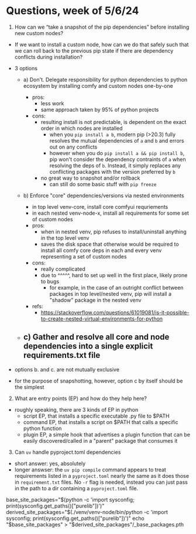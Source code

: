 # Questions, week of 5/6/24

1. How can we “take a snapshot of the pip dependencies” before installing new custom nodes?
  - If we want to install a custom node, how can we do that safely such that we can roll back to the previous pip state if there are dependency conflicts during installation?

- 3 options
  - a) Don't. Delegate responsibility for python dependencies to python ecosystem by installing comfy and custom nodes one-by-one
    - pros:
      - less work
      - same approach taken by 95% of python projects
    - cons:
      - resulting install is not predictable, is dependent on the exact order in which nodes are installed
        - when you `pip install a b`, modern pip (>20.3) fully resolves the mutual dependencies of `a` and `b` and errors out on any conflicts
        - however when you do `pip install a && pip install b`, pip won't consider the dependency contraints of `a` when resolving the deps of `b`. Instead, it simply replaces any conflicting packages with the version preferred by `b`
      - no great way to snapshot and/or rollback
        - can still do some basic stuff with `pip freeze`

  - b) Enforce "core" dependencies/versions via nested environments
    - in top level venv-core, install core comfyui requriements
    - in each nested venv-node-x, install all requirements for some set of custom nodes
    - pros:
      - when in nested venv, pip refuses to install/uninstall anything in the top level venv
      - saves the disk space that otherwise would be required to install all comfy core deps in each and every venv representing a set of custom nodes
    - cons:
      - really complicated
      - due to ^^^^^, hard to set up well in the first place, likely prone to bugs
        - for example, in the case of an outright conflict between packages in top level/nested venv, pip will install a "shadow" package in the nested venv
    - refs:
      - https://stackoverflow.com/questions/61019081/is-it-possible-to-create-nested-virtual-environments-for-python
      
  - c) Gather and resolve all core and node dependencies into a single explicit requirements.txt file
    - 
    
- options b. and c. are not mutually exclusive
- for the purpose of snapshotting, however, option c by itself should be the simplest

2. What are entry points (EP) and how do they help here?

- roughly speaking, there are 3 kinds of EP in python
  - script EP, that installs a specific executable .py file to $PATH
  - command EP, that installs a script on $PATH that calls a specific python function
  - plugin EP, a simple hook that advertises a plugin function that can be easily discovered/called in a "parent" package that consumes it
 
3. Can `uv` handle pyproject.toml dependencies

- short answer: yes, absolutely
- longer answser: the `uv pip compile` command appears to treat requirements listed in a `pyproject.toml` nearly the same as it does those in `requirement.txt` files. No `-r` flag is needed, instead you can just pass in the path to a dir containing a `pyproject.toml` file.


base_site_packages="$(python -c 'import sysconfig; print(sysconfig.get_paths()["purelib"])')"
derived_site_packages="$(./venv/venv-node/bin/python -c 'import sysconfig; print(sysconfig.get_paths()["purelib"])')"
echo "$base_site_packages" > "$derived_site_packages"/_base_packages.pth